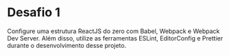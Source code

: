 # Desafio 1
Configure uma estrutura ReactJS do zero com Babel, Webpack e Webpack Dev Server. Além disso, utilize as ferramentas ESLint, EditorConfig e Prettier durante o desenvolvimento desse projeto. 
